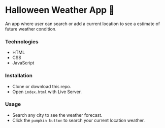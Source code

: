 # Halloween Weather App 👻

An app where user can search or add a current location to see a estimate of future weather condition.

### Technologies

- HTML
- CSS
- JavaScript

### Installation

- Clone or download this repo.
- Open `index.html` with Live Server.

### Usage

- Search any city to see the weather forecast.
- Click the `pumpkin button` to search your current location weather.
